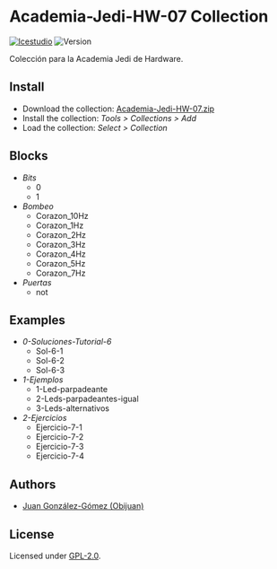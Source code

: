 # Academia-Jedi-HW-07 Collection

[![Icestudio](https://img.shields.io/badge/collection-icestudio-blue.svg)](https://github.com/FPGAwars/icestudio)
![Version](https://img.shields.io/badge/version-v0.1.0-orange.svg)

Colección para la Academia Jedi de Hardware.

## Install

* Download the collection: [Academia-Jedi-HW-07.zip](https://github.com/Obijuan/digital-electronics-with-open-FPGAs-tutorial/raw/master/Contenido/Tutorial-07/Academia-Jedi-HW-07.zip)
* Install the collection: *Tools > Collections > Add*
* Load the collection: *Select > Collection*

## Blocks
* *Bits*
  * 0
  * 1
* *Bombeo*
  * Corazon_10Hz
  * Corazon_1Hz
  * Corazon_2Hz
  * Corazon_3Hz
  * Corazon_4Hz
  * Corazon_5Hz
  * Corazon_7Hz
* *Puertas*
  * not

## Examples
* *0-Soluciones-Tutorial-6*
  * Sol-6-1
  * Sol-6-2
  * Sol-6-3
* *1-Ejemplos*
  * 1-Led-parpadeante
  * 2-Leds-parpadeantes-igual
  * 3-Leds-alternativos
* *2-Ejercicios*
  * Ejercicio-7-1
  * Ejercicio-7-2
  * Ejercicio-7-3
  * Ejercicio-7-4


## Authors
* [Juan González-Gómez (Obijuan)](https://github.com/Obijuan)


## License

Licensed under [GPL-2.0](https://opensource.org/licenses/GPL-2.0).
